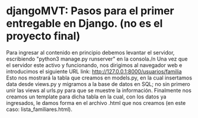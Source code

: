 # djangoMVT: Pasos para el primer entregable en Django. (no es el proyecto final)
Para ingresar al contenido en principio debemos levantar el servidor, escribiendo "python3 manage.py runserver" en la consola./n
Una vez que el servidor este activo y funcionando, nos dirigimos al navegador web e introducimos el siguiente URL link: 
http://127.0.0.1:8000/usuarios/familia
Esto nos mostrará la tabla que creamos en models.py, en la cual insertamos data desde views.py y migramos a la base de datos en SQL; no sin primero unir las views al urls.py para que se muestre la información.
Finalmente nos creamos un template para dicha tabla en la cual, con los datos ya ingresados, le damos forma en el archivo .html que nos creamos (en este caso: lista_familiares.html).
